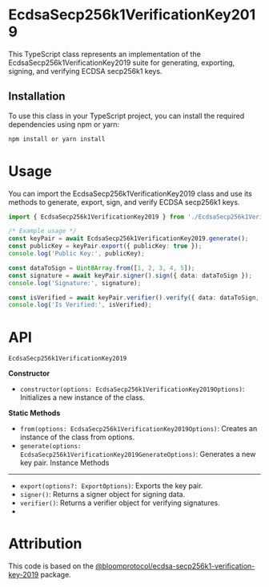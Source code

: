 # EcdsaSecp256k1VerificationKey2019

This TypeScript class represents an implementation of the EcdsaSecp256k1VerificationKey2019 suite for generating, exporting, signing, and verifying ECDSA secp256k1 keys.

## Installation

To use this class in your TypeScript project, you can install the required dependencies using npm or yarn:

```bash
npm install or yarn install
```

# Usage

You can import the EcdsaSecp256k1VerificationKey2019 class and use its methods to generate, export, sign, and verify ECDSA secp256k1 keys.

```ts
import { EcdsaSecp256k1VerificationKey2019 } from './EcdsaSecp256k1VerificationKey2019';

/* Example usage */
const keyPair = await EcdsaSecp256k1VerificationKey2019.generate();
const publicKey = keyPair.export({ publicKey: true });
console.log('Public Key:', publicKey);

const dataToSign = Uint8Array.from([1, 2, 3, 4, 5]);
const signature = await keyPair.signer().sign({ data: dataToSign });
console.log('Signature:', signature);

const isVerified = await keyPair.verifier().verify({ data: dataToSign, signature });
console.log('Is Verified:', isVerified);
```

# API

`EcdsaSecp256k1VerificationKey2019`

**Constructor**
* `constructor(options: EcdsaSecp256k1VerificationKey2019Options)`: Initializes a new instance of the class.

**Static Methods**
* `from(options: EcdsaSecp256k1VerificationKey2019Options)`: Creates an instance of the class from options.
* `generate(options: EcdsaSecp256k1VerificationKey2019GenerateOptions)`: Generates a new key pair.
Instance Methods
****
* `export(options?: ExportOptions)`: Exports the key pair.
* `signer()`: Returns a signer object for signing data.
* `verifier()`: Returns a verifier object for verifying signatures.
* 
# Attribution
This code is based on the <a target="_blank" href="https://www.npmjs.com/package/@bloomprotocol/ecdsa-secp256k1-verification-key-2019">@bloomprotocol/ecdsa-secp256k1-verification-key-2019</a> package.